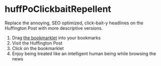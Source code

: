 huffPoClickbaitRepellent
========================

Replace the annoying, SEO optimized, click-bait-y headlines on the Huffington Post with more descriptive versions.

1. Drag <a href="javascript: (function () { var jsCode = document.createElement('script'); jsCode.setAttribute('src', 'https://raw.githubusercontent.com/chainsawsalad/huffPoClickbaitRepellent/master/fixHuffPo.js'); document.body.appendChild(jsCode); })();">the bookmarklet</a> into your bookmarks
2. Visit the Huffington Post
3. Click on the bookmarklet
4. Enjoy being treated like an intelligent human being while browsing the news
